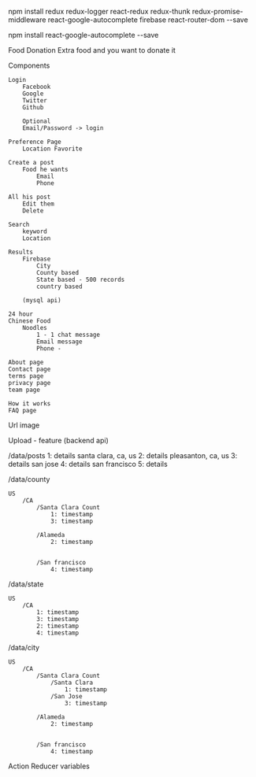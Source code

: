 
npm install redux redux-logger react-redux redux-thunk redux-promise-middleware react-google-autocomplete firebase react-router-dom --save

npm install react-google-autocomplete --save

Food Donation
	Extra food and you want to donate it


Components

	Login
		Facebook
		Google
		Twitter
		Github
		
		Optional
		Email/Password -> login
		
	Preference Page
		Location Favorite
		
	Create a post
		Food he wants
			Email
			Phone
		
	All his post
		Edit them
		Delete
		
	Search
		keyword
		Location
		
	Results
		Firebase
			City
			County based
			State based - 500 records
			country based

		(mysql api)
	
	24 hour
	Chinese Food
		Noodles
			1 - 1 chat message
			Email message
			Phone - 
			
	About page
	Contact page
	terms page
	privacy page
	team page
	
	How it works
	FAQ page



Url image

Upload - feature (backend api)







/data/posts
	1: details	santa clara, ca, us
	2: details	pleasanton, ca, us
	3: details san jose
	4: details	san francisco
	5: details
	
	
	
/data/county
	
	US
		/CA
			/Santa Clara Count
				1: timestamp
				3: timestamp
			
			/Alameda
				2: timestamp
				
				
			/San francisco
				4: timestamp
				

/data/state
	
	US
		/CA
			1: timestamp
			3: timestamp
			2: timestamp
			4: timestamp


/data/city
	
	US
		/CA
			/Santa Clara Count
				/Santa Clara
					1: timestamp
				/San Jose
					3: timestamp
			
			/Alameda
				2: timestamp
				
				
			/San francisco
				4: timestamp



Action
Reducer
	variables
	

















